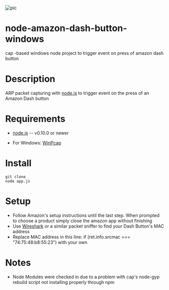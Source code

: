 ![pic](http://techliveinfo.com/wp-content/uploads/2015/04/Few-Available-Dash-Button-Products-in-Amazon-Online-Retailer.jpg)

# node-amazon-dash-button-windows
cap -based windows node project to trigger event on press of amazon dash button

Description
===========

ARP packet capturing with [node.js](http://nodejs.org/) to trigger event on the press of an Amazon Dash button

Requirements
============

* [node.js](http://nodejs.org/) -- v0.10.0 or newer

* For Windows: [WinPcap](http://www.winpcap.org/install/default.htm)


Install
============

    git clone
    node app.js
    
Setup 
============
  * Follow Amazon's setup instructions until the last step. When prompted to choose a product simply close the amazon app        without finishing
  * Use [Wireshark](https://www.wireshark.org/#download) or a similar packet sniffer to find your Dash Button's MAC address
  * Replace MAC address in this line:  if (ret.info.srcmac === "74:75:48:b8:55:23") with your own

Notes 
============

* Node Modules were checked in due to a problem with cap's node-gyp rebuild script not installing properly through npm


 

